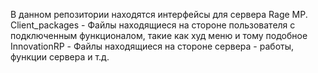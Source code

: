 В данном репозитории находятся интерфейсы для сервера Rage MP. 
Client_packages - Файлы находящиеся на стороне пользователя с подключенным функционалом, такие как худ меню и тому подобное
InnovationRP - Файлы находящиеся на стороне сервера - работы, функции сервера и т.д.
